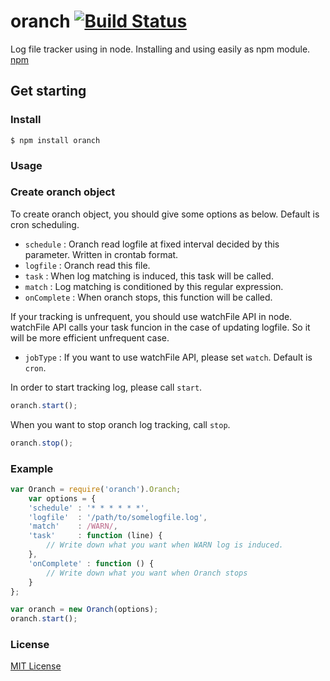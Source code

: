oranch  [![Build Status](https://secure.travis-ci.org/Lewuathe/oranch.png)](http://travis-ci.org/Lewuathe/oranch)
======

Log file tracker using in node. 
Installing and using easily as npm module. [npm](https://npmjs.org/package/oranch "npm")


## Get starting

### Install

    $ npm install oranch

### Usage

### Create oranch object
To create oranch object, you should give some options as below.
Default is cron scheduling.

* `schedule`   : Oranch read logfile at fixed interval decided by this parameter. Written in crontab format.
* `logfile`    : Oranch read this file.
* `task`       : When log matching is induced, this task will be called.
* `match`      : Log matching is conditioned by this regular expression.
* `onComplete` : When oranch stops, this function will be called.

If your tracking is unfrequent, you should use watchFile API in node.
watchFile API calls your task funcion in the case of updating logfile.
So it will be more efficient unfrequent case.

* `jobType`    : If you want to use watchFile API, please set `watch`. Default is `cron`.

In order to start tracking log, please call `start`.
    
```js
oranch.start();
```

When you want to stop oranch log tracking, call `stop`.

```js
oranch.stop();
```

### Example

```js
var Oranch = require('oranch').Oranch;
    var options = {
	'schedule' : '* * * * * *',
	'logfile'  : '/path/to/somelogfile.log',
	'match'    : /WARN/,
	'task'     : function (line) {  
        // Write down what you want when WARN log is induced.
    },
    'onComplete' : function () {
        // Write down what you want when Oranch stops
    }		
};

var oranch = new Oranch(options);
oranch.start();
```

### License 

[MIT License](http://opensource.org/license/mit-license.php "MIT License")
